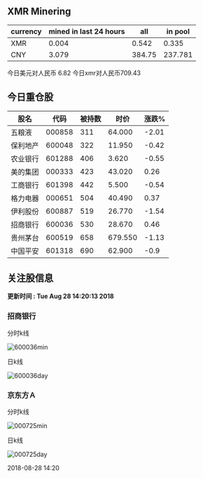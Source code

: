 ## XMR Minering

|currency|mined in last 24 hours|all|in pool|
|---|---|---|---|
|XMR|0.004|0.542|0.335|
|CNY|3.079|384.75|237.781|

今日美元对人民币 6.82	今日xmr对人民币709.43


## 今日重仓股 

|股名|代码|被持数|时价|涨跌%|
|---|---|---|---|---|
|五粮液|000858|311|64.000|-2.01|
|保利地产|600048|322|11.950|-0.42|
|农业银行|601288|406|3.620|-0.55|
|美的集团|000333|423|43.020|0.26|
|工商银行|601398|442|5.500|-0.54|
|格力电器|000651|504|40.490|0.37|
|伊利股份|600887|519|26.770|-1.54|
|招商银行|600036|530|28.670|0.46|
|贵州茅台|600519|658|679.550|-1.13|
|中国平安|601318|690|62.900|-0.9|

## 关注股信息
**更新时间 : Tue Aug 28 14:20:13 2018**
### 招商银行 
分时k线

![600036min](http://image.sinajs.cn/newchart/min/n/sh600036.gif)

日k线

![600036day](http://image.sinajs.cn/newchart/daily/n/sh600036.gif)

### 京东方Ａ 
分时k线

![000725min](http://image.sinajs.cn/newchart/min/n/sz000725.gif)

日k线

![000725day](http://image.sinajs.cn/newchart/daily/n/sz000725.gif)

2018-08-28 14:20